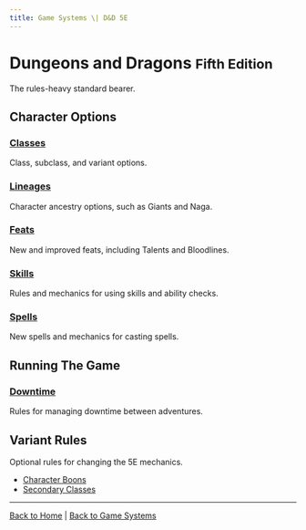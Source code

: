 ```yaml
---
title: Game Systems \| D&D 5E
---
```


# Dungeons and Dragons <small>Fifth Edition</small>

The rules-heavy standard bearer.

## Character Options

### [Classes]({{site.baseurl}}/systems/5e/classes)

Class, subclass, and variant options.

### [Lineages]({{site.baseurl}}/systems/5e/lineages)

Character ancestry options, such as Giants and Naga.

### [Feats]({{site.baseurl}}/systems/5e/feats)

New and improved feats, including Talents and Bloodlines.

### [Skills]({{site.baseurl}}/systems/5e/skills)

Rules and mechanics for using skills and ability checks.

### [Spells]({{site.baseurl}}/systems/5e/spells)

New spells and mechanics for casting spells.

## Running The Game

### [Downtime]({{site.baseurl}}/systems/5e/downtime)

Rules for managing downtime between adventures.

## Variant Rules

Optional rules for changing the 5E mechanics.

- [Character Boons]({{site.baseurl}}/systems/5e/variants/character-boons)
- [Secondary Classes]({{site.baseurl}}/systems/5e/variants/secondary-classes)

---

[Back to Home]({{site.baseurl}}/)
|
[Back to Game Systems]({{site.baseurl}}/systems)
